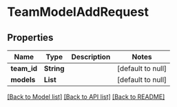 # TeamModelAddRequest
## Properties

| Name | Type | Description | Notes |
|------------ | ------------- | ------------- | -------------|
| **team\_id** | **String** |  | [default to null] |
| **models** | **List** |  | [default to null] |

[[Back to Model list]](../README.md#documentation-for-models) [[Back to API list]](../README.md#documentation-for-api-endpoints) [[Back to README]](../README.md)

